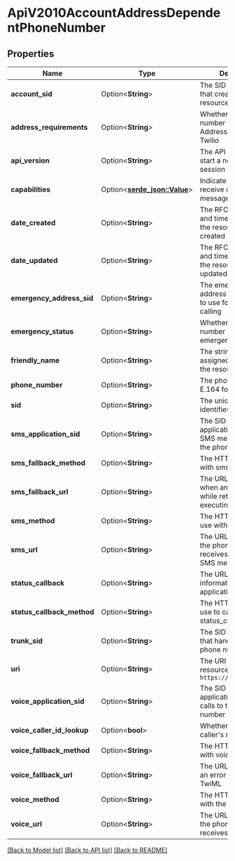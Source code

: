 # ApiV2010AccountAddressDependentPhoneNumber

## Properties

Name | Type | Description | Notes
------------ | ------------- | ------------- | -------------
**account_sid** | Option<**String**> | The SID of the Account that created the resource | [optional]
**address_requirements** | Option<**String**> | Whether the phone number requires an Address registered with Twilio | [optional]
**api_version** | Option<**String**> | The API version used to start a new TwiML session | [optional]
**capabilities** | Option<[**serde_json::Value**](.md)> | Indicate if a phone can receive calls or messages | [optional]
**date_created** | Option<**String**> | The RFC 2822 date and time in GMT that the resource was created | [optional]
**date_updated** | Option<**String**> | The RFC 2822 date and time in GMT that the resource was last updated | [optional]
**emergency_address_sid** | Option<**String**> | The emergency address configuration to use for emergency calling | [optional]
**emergency_status** | Option<**String**> | Whether the phone number is enabled for emergency calling | [optional]
**friendly_name** | Option<**String**> | The string that you assigned to describe the resource | [optional]
**phone_number** | Option<**String**> | The phone number in E.164 format | [optional]
**sid** | Option<**String**> | The unique string that identifies the resource | [optional]
**sms_application_sid** | Option<**String**> | The SID of the application that handles SMS messages sent to the phone number | [optional]
**sms_fallback_method** | Option<**String**> | The HTTP method used with sms_fallback_url | [optional]
**sms_fallback_url** | Option<**String**> | The URL that we call when an error occurs while retrieving or executing the TwiML | [optional]
**sms_method** | Option<**String**> | The HTTP method to use with sms_url | [optional]
**sms_url** | Option<**String**> | The URL we call when the phone number receives an incoming SMS message | [optional]
**status_callback** | Option<**String**> | The URL to send status information to your application | [optional]
**status_callback_method** | Option<**String**> | The HTTP method we use to call status_callback | [optional]
**trunk_sid** | Option<**String**> | The SID of the Trunk that handles calls to the phone number | [optional]
**uri** | Option<**String**> | The URI of the resource, relative to `https://api.twilio.com` | [optional]
**voice_application_sid** | Option<**String**> | The SID of the application that handles calls to the phone number | [optional]
**voice_caller_id_lookup** | Option<**bool**> | Whether to lookup the caller's name | [optional]
**voice_fallback_method** | Option<**String**> | The HTTP method used with voice_fallback_url | [optional]
**voice_fallback_url** | Option<**String**> | The URL we call when an error occurs in TwiML | [optional]
**voice_method** | Option<**String**> | The HTTP method used with the voice_url | [optional]
**voice_url** | Option<**String**> | The URL we call when the phone number receives a call | [optional]

[[Back to Model list]](../README.md#documentation-for-models) [[Back to API list]](../README.md#documentation-for-api-endpoints) [[Back to README]](../README.md)


